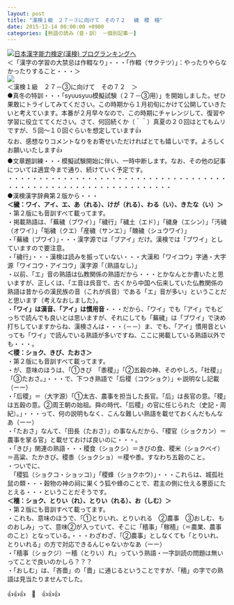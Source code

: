 ```yaml
---
layout: post
title: "漢検１級　２７－③に向けて　その７２ 　穢　稷　穡"
date: 2015-12-14 00:00:00 +0900
categories: [熟語の読み（音・訓）　－個別記事－]
---
```


[![](/syuusyuu9701/assets/images/漢検１級-２７－③に向けて-その７２-穢-稷-穡-br_c_3028_1.gif)](http://blog.with2.net/link.php?1659096:3028 "日本漢字能力検定(漢検) ブログランキングへ")[日本漢字能力検定(漢検) ブログランキングへ](http://blog.with2.net/link.php?1659096:3028)  
＜「漢字の学習の大禁忌は作輟なり」・・・「作輟（サクテツ）」：やったりやらなかったりすること・・・＞  
![](/syuusyuu9701/assets/images/漢検１級-２７－③に向けて-その７２-穢-稷-穡-c87e1ee91a67220119f7be016310d996.jpg)  
＜漢検１級　２７－③に向けて　その７２　＞  
●真冬の特訓・・・「syuusyuu模擬試験（２７－③用）」を開始しました。ぜひ果敢にトライしてみてください。この時期から１月初旬にかけて公開していきたいと考えています。本番が２月早々なので、この時期にチャレンジして、復習や学習に役立ててください。さて、何回続くか（＾＾）真夏の２０回はとてもムリですが、５回～１０回ぐらいを想定しています👍  
なお、感想なりコメントなりをお寄せいただければとても嬉しいです。よろしくお願いいたします👍  
●文章題訓練・・・模擬試験開始に伴い、一時中断します。なお、その他の記事については適宜今まで通り、続けていく予定です。  
・・・・・・・・・・・・・・・・・・・・・・・・・・・・・・・・・・・・・・・・・・・・・・・・・・・・・・・・・・・・・・・  
●漢検漢字辞典第２版から・・・  
**＜穢：ワイ、アイ、エ、あ（れる）、けが（れる）、わる（い）、きたな（い）＞**  
・第２版にも音訓すべて載ってます。  
・掲載熟語は、「蕪穢（ブワイ）」「穢行」「穢土（エド）」「穢身（エシン）」「汚穢（オワイ）」「垢穢（クエ）「産穢（サンエ）」「醜穢（シュウワイ）」  
・「蕪穢（ブワイ）」・・・漢字源では「ブアイ」だけ。漢検では「ブワイ」としていますので要注意。  
・「穢行」・・・漢検は読みを振っていない・・・大漢和「ワイコウ」字通・大字源「ワイコウ・アイコウ」漢字源「（熟語なし）」  
・以前、「エ」音の熟語は仏教関係の熟語だから・・・とかなんとか書いたと思いますが、正しくは、「エ音は呉音で、古くから中国へ伝来していた仏教関係の熟語は昔からの漢民族の音（これが呉音）である「エ」音が多い」ということだと思います（考えなおしました）。  
・**「ワイ」は漢音、「アイ」は慣用音**・・・だから、「ワイ」でも「アイ」でもどっちで読んでも良いとは思いますが、それにしても「蕪穢」は「ブワイ」で決め打ちしていますからね、漢検さんは・・・（－－）ま、でも、「アイ」慣用音といっても「ワイ」で読んでいる熟語が多いですね、ここに掲載している熟語以外でも・・・。  
**＜稷：ショク、きび、たおさ＞**  
・第２版にも音訓すべて載ってます。  
・が、意味のほうは、「①きび　「黍稷」」「②五穀の神、そのやしろ。「社稷」」「③たおさ。」・・・で、下つき熟語で「后稷（コウショク）」←説明なし記載（ーー）  
・「后稷」＝（大字源）「①太古、農事を担当した長官。「后」は長官の意。「稷」は五穀の意。②周王朝の始祖。舜の時代、「后稷」の官に任じられた（史記・周紀）。」・・・って、何の説明もなく、こんな難しい熟語を載せておくんだもんなあ（ーー）  
・「たおさ」なんて、「田長（たおさ）」の事なんだから、「稷官（ショクカン）＝農事を掌る官」と載せておけば良いのに・・・。  
・「きび」関連の熟語・・・稷食（ショクシ）＝きびの食、稷米（ショクベイ）＝高粱、たかきび。稷黍（ショクショ）＝稷や黍。すなわち五穀のこと。  
・ついでに、  
　「稷狐（ショクコ・ショッコ）」「稷蜂（ショクホウ）」・・・これらは、城孤社鼠の類・・・穀物の神の祠に巣くう狐や蜂のことで、君主の側に仕える悪臣にたとえる・・・ということだそうです。  
**＜穡：ショク、とりい（れ）、とりい（れる）、お（しむ）＞**  
・第２版にも音訓すべて載ってます。  
・これも、意味のほうで、「①とりいれ、とりいれる　②農事　③おしむ、ものおしみ」って、意味②が入っていて、そこに「穡事」「稼穡」（＝農業、農事のこと）となっている。・・・わざわざ、「②農事」としなくても「とりいれ、とりいれる」の方で対応できるんじゃないかなあ（ーー）  
・「穡事（ショクジ）ー穡（とりい）れ」っていう熟語・一字訓読の問題は無いってことで良いのかしら？？？  
・「おしむ」は、「吝嗇」の「嗇」に通じるということですが、「穡」の字での熟語は見当たりませんでした。  
  
👍👍👍　🐑　👍👍👍  
  
  
  